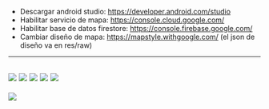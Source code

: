 - Descargar android studio: https://developer.android.com/studio
- Habilitar servicio de mapa: https://console.cloud.google.com/
- Habilitar base de datos firestore: https://console.firebase.google.com/
- Cambiar diseño de mapa: https://mapstyle.withgoogle.com/ (el json de diseño va en res/raw)


-------------------------

![](fragment_home.png)
![](fragment_schedule.png)
![](fragment_schedule_detail_dialog.png)
![](fragment_speakers.png)
![](fragment_speakers_detail_dialog.png)
------------------------
![](mockup.png)
